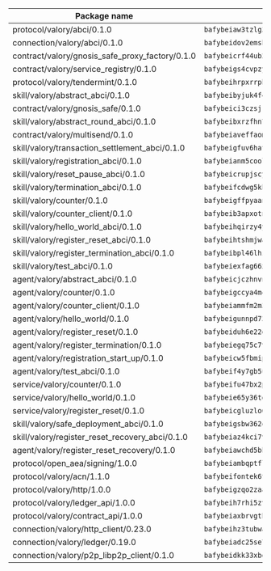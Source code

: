 | Package name                                                  | Package hash                                                  |
| ------------------------------------------------------------- | ------------------------------------------------------------- |
| protocol/valory/abci/0.1.0                                    | `bafybeiaw3tzlg3rkvnn5fcufblktmfwngmxugn4yo7pyjp76zz6aqtqcay` |
| connection/valory/abci/0.1.0                                  | `bafybeidov2emsbfxlgfjqpmh6sqs4sed35ybfsmvxsoixtovif5fmrchiq` |
| contract/valory/gnosis_safe_proxy_factory/0.1.0               | `bafybeicrf44ub2kauwxan3zfbdmeqb2ae7xhftwucevr7q42bwho5oqcoa` |
| contract/valory/service_registry/0.1.0                        | `bafybeigs4cvpzyubnyw4cblgzqgkvrkrbpzsexxppcufxvssltxyx3ahua` |
| protocol/valory/tendermint/0.1.0                              | `bafybeihrpxrrpb6y6dwhxpens7cpsknlb7hilxt4drvmpay6m23so57kjy` |
| skill/valory/abstract_abci/0.1.0                              | `bafybeibyjuk4f47jyytumavyggxddp65afkasvz6for5mikwvvtt547h5m` |
| contract/valory/gnosis_safe/0.1.0                             | `bafybeici3czsjrkeby4j3cppb2syrvmo3fx7ivi2bw3acevo4fzrf7kbui` |
| skill/valory/abstract_round_abci/0.1.0                        | `bafybeibxrzfhn7jzjoewbkyyxop43ok5c436qi4wp6ntxkn6njab3ozasq` |
| contract/valory/multisend/0.1.0                               | `bafybeiaveffaomsnmsc5hx62o77u7ilma6eipox7m5lrwa56737ektva3i` |
| skill/valory/transaction_settlement_abci/0.1.0                | `bafybeigfuv6hat7y5322pmpact5dm7e2qote5jt6devzfperlug566pd2y` |
| skill/valory/registration_abci/0.1.0                          | `bafybeianm5coolvwfsdd5esnrl4dh4ypxoklyhfwysotedzuxozdwdigae` |
| skill/valory/reset_pause_abci/0.1.0                           | `bafybeicrupjscyx3afdypy55hnk7e5eryylrjv3dku6fo6el6aqs5m7dhq` |
| skill/valory/termination_abci/0.1.0                           | `bafybeifcdwg5khvniuz5vkcij2cnu5ruqwd2djnz3p2iwurwrs4zgvuqly` |
| skill/valory/counter/0.1.0                                    | `bafybeigffpyaanh3rjvamcq3fh3qqs2k5xtj67aytt742nm4eorgmgkqhy` |
| skill/valory/counter_client/0.1.0                             | `bafybeib3apxotnry7gt6a5q2cesdobjlcb5bjqjuzwnp4f5naozbiyxvja` |
| skill/valory/hello_world_abci/0.1.0                           | `bafybeihqirzy4yqphau5uoyciwxfstj4n334jwpxmqdvssv36kb42prljm` |
| skill/valory/register_reset_abci/0.1.0                        | `bafybeihtshmjwaxch4eo6srdwtxnnagxtyq7oiefk55kb6yw6c3ij4oyea` |
| skill/valory/register_termination_abci/0.1.0                  | `bafybeibpl46lhzev6cigrx3dsauwidmdxfm2leoxxx72unpbpu24p4ws7q` |
| skill/valory/test_abci/0.1.0                                  | `bafybeiexfag66xbzgsvfzycgnpgb5hsuiejpgwp7eiype6gmmfmfk2wyum` |
| agent/valory/abstract_abci/0.1.0                              | `bafybeicjczhnvn54x7amlp7mzjw3gj6g2da7kw56n2jwwecndeozega3hi` |
| agent/valory/counter/0.1.0                                    | `bafybeigccya4m44q2u5pgi7jdei5sre54l2ykkw5j3ven3mhifkxpivpyq` |
| agent/valory/counter_client/0.1.0                             | `bafybeiammfm2m3xatutqrn6xxp7tty3bzynqjqwjjiygezvcrbbnrf62o4` |
| agent/valory/hello_world/0.1.0                                | `bafybeigunnpd735ybrgct32rrbgr5xgravvnw7dcmcswig7mzsxaaef7ti` |
| agent/valory/register_reset/0.1.0                             | `bafybeiduh6e22d2m6u544czl2dolzavceezeyveiroy6y7jj4ezgouabwa` |
| agent/valory/register_termination/0.1.0                       | `bafybeiegq75c7vemxm7t2fgoe764u2cvoxjsirn537a6ln6i7g3b4grche` |
| agent/valory/registration_start_up/0.1.0                      | `bafybeicw5fbmipwc2eyvyque2gfclqyggehjgyogsqdtbvjwyfhkdvoeau` |
| agent/valory/test_abci/0.1.0                                  | `bafybeif4y7gb5uio7hrrydc5tczwswxtutl7ymf7cld3carskfmsbfu22m` |
| service/valory/counter/0.1.0                                  | `bafybeifu47bx2pfunneuudkrdqaogygp3ube5y7xxz6g53xsirm5bktfre` |
| service/valory/hello_world/0.1.0                              | `bafybeie65y36tg7ve42geo7vami64t5tqkpbu6wg2riy52onjor6mv4d3e` |
| service/valory/register_reset/0.1.0                           | `bafybeicgluzlo6pwhq4bd4k2yfyjlse3lfssla7f4bcldvyj3nqtpipvue` |
| skill/valory/safe_deployment_abci/0.1.0                       | `bafybeigsbw362otgvbgnhfnseomctl25y53poclvrwr6y7lcvkuct36x7i` |
| skill/valory/register_reset_recovery_abci/0.1.0               | `bafybeiaz4kci7v65xwjaf5nokdiug6hoy7urfpvdl6t54fn2ln3hjyyfom` |
| agent/valory/register_reset_recovery/0.1.0                    | `bafybeiawchd5bhuc75aldkyl7oxfyiggyfkl5uxypq3fujyw7xwlsel2oq` |
| protocol/open_aea/signing/1.0.0                               | `bafybeiambqptflge33eemdhis2whik67hjplfnqwieoa6wblzlaf7vuo44` |
| protocol/valory/acn/1.1.0                                     | `bafybeifontek6tvaecatoauiule3j3id6xoktpjubvuqi3h2jkzqg7zh7a` |
| protocol/valory/http/1.0.0                                    | `bafybeigzqo2zaakcjtzzsm6dh4x73v72xg6ctk6muyp5uq5ueb7y34fbxy` |
| protocol/valory/ledger_api/1.0.0                              | `bafybeih7rhi5zvfvwakx5ifgxsz2cfipeecsh7bm3gnudjxtvhrygpcftq` |
| protocol/valory/contract_api/1.0.0                            | `bafybeiaxbrvgtbdrh4lslskuxyp4awyr4whcx3nqq5yrr6vimzsxg5dy64` |
| connection/valory/http_client/0.23.0                          | `bafybeihz3tubwado7j3wlivndzzuj3c6fdsp4ra5r3nqixn3ufawzo3wii` |
| connection/valory/ledger/0.19.0                               | `bafybeiadc25se7dgnn4mufztwpzdono4xsfs45qknzdqyi3gckn6ccuv44` |
| connection/valory/p2p_libp2p_client/0.1.0                     | `bafybeidkk33xbga54szmitk6uwsi3ef56hbbdbuasltqtiyki34hgfpnxa` |
